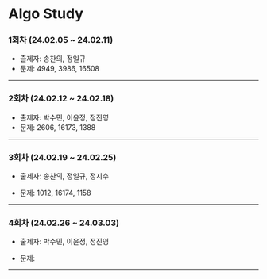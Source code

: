 # Algo Study

### 1회차 (24.02.05 ~ 24.02.11)

- 출제자: 송찬의, 정일규
- 문제: 4949, 3986, 16508

---

### 2회차 (24.02.12 ~ 24.02.18)

- 출제자: 박수민, 이윤정, 정진영
- 문제: 2606, 16173, 1388

---

### 3회차 (24.02.19 ~ 24.02.25)

- 출제자: 송찬의, 정일규, 정지수

- 문제: 1012, 16174, 1158

---

### 4회차 (24.02.26 ~ 24.03.03)

- 출제자: 박수민, 이윤정, 정진영

- 문제: 

---
